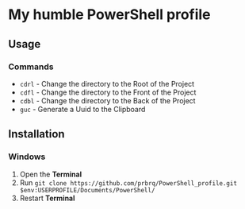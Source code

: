 # My humble PowerShell profile
## Usage
### Commands
- `cdrl` - Change the directory to the Root of the Project
- `cdfl` - Change the directory to the Front of the Project
- `cdbl` - Change the directory to the Back of the Project
- `guc` - Generate a Uuid to the Clipboard
## Installation
### Windows
1) Open the **Terminal**
2) Run `git clone https://github.com/prbrq/PowerShell_profile.git $env:USERPROFILE/Documents/PowerShell/`
3) Restart **Terminal**
